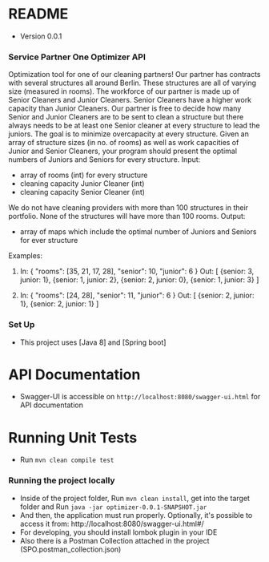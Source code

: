 # README #
* Version 0.0.1

### Service Partner One Optimizer API ###

Optimization tool for one of our cleaning partners! Our partner has contracts with several structures all around Berlin. 
These structures are all of varying size (measured in rooms). 
The workforce of our partner is made up of Senior Cleaners and Junior Cleaners. Senior Cleaners have a higher work capacity than Junior Cleaners. 
Our partner is free to decide how many Senior and Junior Cleaners are to be sent to clean a structure but there always needs to be at least one Senior cleaner at every structure to lead the juniors. The goal is to minimize overcapacity at every structure.
Given an array of structure sizes (in no. of rooms) as well as work capacities of Junior and Senior Cleaners, your program should present the optimal numbers of Juniors and Seniors for every structure.
Input:
- array of rooms (int) for every structure
- cleaning capacity Junior Cleaner (int)
- cleaning capacity Senior Cleaner (int)

We do not have cleaning providers with more than 100 structures in their portfolio. None of the structures will have more than 100 rooms.
Output:
- array of maps which include the optimal number of Juniors and Seniors for ever structure

Examples:
1) In: { "rooms": [35, 21, 17, 28], "senior": 10, "junior": 6 }
Out: [ {senior: 3, junior: 1}, {senior: 1, junior: 2}, {senior: 2, junior: 0}, {senior: 1, junior: 3} ]

2) In: { "rooms": [24, 28], "senior": 11, "junior": 6 }
Out: [ {senior: 2, junior: 1}, {senior: 2, junior: 1} ]


### Set Up ###
* This project uses [Java 8] and [Spring boot]

# API Documentation
* Swagger-UI is accessible on `http://localhost:8080/swagger-ui.html` for API documentation

# Running Unit Tests
* Run `mvn clean compile test`

### Running the project locally ###
* Inside of the project folder, Run `mvn clean install`, get into the target folder and Run `java -jar optimizer-0.0.1-SNAPSHOT.jar`
* And then, the application must run properly. Optionally, it's possible to access it from: http://localhost:8080/swagger-ui.html#/
* For developing, you should install lombok plugin in your IDE
* Also there is a Postman Collection attached in the project (SPO.postman_collection.json)
